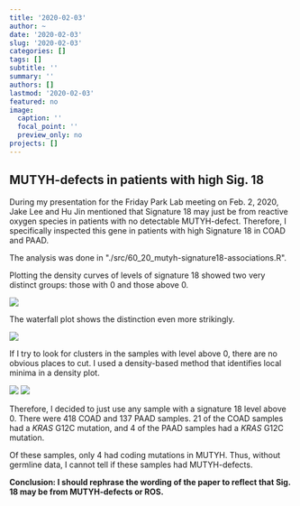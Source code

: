 ```yaml
---
title: '2020-02-03'
author: ~
date: '2020-02-03'
slug: '2020-02-03'
categories: []
tags: []
subtitle: ''
summary: ''
authors: []
lastmod: '2020-02-03'
featured: no
image:
  caption: ''
  focal_point: ''
  preview_only: no
projects: []
---
```


## MUTYH-defects in patients with high Sig. 18

During my presentation for the Friday Park Lab meeting on Feb. 2, 2020, Jake Lee and Hu Jin mentioned that Signature 18 may just be from reactive oxygen species in patients with no detectable MUTYH-defect.
Therefore, I specifically inspected this gene in patients with high Signature 18 in COAD and PAAD.

The analysis was done in "./src/60_20_mutyh-signature18-associations.R".

Plotting the density curves of levels of signature 18 showed two very distinct groups: those with 0 and those above 0.

![](/img/graphs/60_20_mutyh-signature18-associations/sig18_density_plot.svg)

The waterfall plot shows the distinction even more strikingly.

![](/img/graphs/60_20_mutyh-signature18-associations/sig18_waterfall_plot.svg)

If I try to look for clusters in the samples with level above 0, there are no obvious places to cut.
I used a density-based method that identifies local minima in a density plot.

![](/img/graphs/60_20_mutyh-signature18-associations/classified_sig18_density_plot.svg)
![](/img/graphs/60_20_mutyh-signature18-associations/model_density_plots.svg)

Therefore, I decided to just use any sample with a signature 18 level above 0.
There were 418 COAD and 137 PAAD samples.
21 of the COAD samples had a *KRAS* G12C mutation, and 4 of the PAAD samples had a *KRAS* G12C mutation.

Of these samples, only 4 had coding mutations in MUTYH.
Thus, without germline data, I cannot tell if these samples had MUTYH-defects.

**Conclusion: I should rephrase the wording of the paper to reflect that Sig. 18 may be from MUTYH-defects or ROS.**

